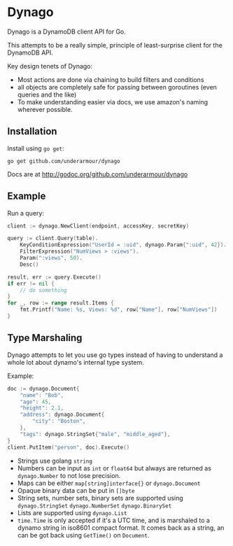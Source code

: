 Dynago
======

Dynago is a DynamoDB client API for Go.

This attempts to be a really simple, principle of least-surprise client for the DynamoDB API.

Key design tenets of Dynago:

 * Most actions are done via chaining to build filters and conditions
 * all objects are completely safe for passing between goroutines (even queries and the like)
 * To make understanding easier via docs, we use amazon's naming wherever possible.

Installation
------------
Install using `go get`:

    go get github.com/underarmour/dynago

Docs are at http://godoc.org/github.com/underarmour/dynago

Example
-------

Run a query:

```go
client := dynago.NewClient(endpoint, accessKey, secretKey)

query := client.Query(table).
	KeyConditionExpression("UserId = :uid", dynago.Param{":uid", 42}).
	FilterExpression("NumViews > :views").
	Param(":views", 50).
	Desc()

result, err := query.Execute()
if err != nil {
	// do something
}
for _, row := range result.Items {
	fmt.Printf("Name: %s, Views: %d", row["Name"], row["NumViews"])
}
```

Type Marshaling
---------------

Dynago attempts to let you use go types instead of having to understand a whole lot about dynamo's internal type system.

Example:

```go
doc := dynago.Document{
	"name": "Bob",
	"age": 45,
	"height": 2.1,
	"address": dynago.Document{
		"city": "Boston",
	},
	"tags": dynago.StringSet{"male", "middle_aged"},
}
client.PutItem("person", doc).Execute()
```

 * Strings use golang `string`
 * Numbers can be input as `int` or `float64` but always are returned as `dynago.Number` to not lose precision.
 * Maps can be either `map[string]interface{}` or `dynago.Document`
 * Opaque binary data can be put in `[]byte`
 * String sets, number sets, binary sets are supported using `dynago.StringSet` `dynago.NumberSet` `dynago.BinarySet`
 * Lists are supported using `dynago.List`
 * `time.Time` is only accepted if it's a UTC time, and is marshaled to a dynamo string in iso8601 compact format. It comes back as a string, an can be got back using `GetTime()` on `Document`.
